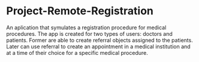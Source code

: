 # Project-Remote-Registration

An aplication that symulates a registration procedure for medical procedures. The app is created for two types of users: doctors and patients. Former are able to create referral objects assigned to the patients. Later can use referral to create an appointment in a medical institution and at a time of their choice for a specific medical procedure. 
